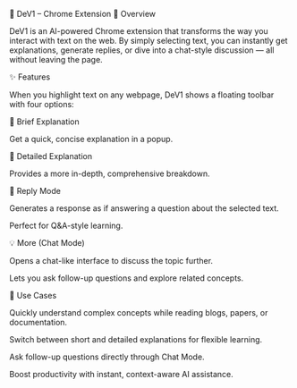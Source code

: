 🚀 DeV1 – Chrome Extension
📌 Overview

DeV1 is an AI-powered Chrome extension that transforms the way you interact with text on the web. By simply selecting text, you can instantly get explanations, generate replies, or dive into a chat-style discussion — all without leaving the page.

✨ Features

When you highlight text on any webpage, DeV1 shows a floating toolbar with four options:

🔎 Brief Explanation

Get a quick, concise explanation in a popup.

📖 Detailed Explanation

Provides a more in-depth, comprehensive breakdown.

💬 Reply Mode

Generates a response as if answering a question about the selected text.

Perfect for Q&A-style learning.

💡 More (Chat Mode)

Opens a chat-like interface to discuss the topic further.

Lets you ask follow-up questions and explore related concepts.

🎯 Use Cases

Quickly understand complex concepts while reading blogs, papers, or documentation.

Switch between short and detailed explanations for flexible learning.

Ask follow-up questions directly through Chat Mode.

Boost productivity with instant, context-aware AI assistance.
